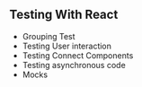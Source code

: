 ## Testing With React

- Grouping Test
- Testing User interaction
- Testing Connect Components
- Testing asynchronous code
- Mocks
